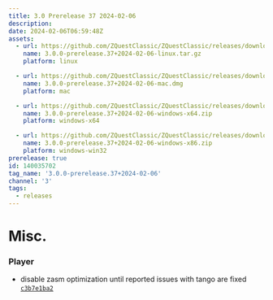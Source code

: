 ```yaml
---
title: 3.0 Prerelease 37 2024-02-06
description: 
date: 2024-02-06T06:59:48Z
assets: 
  - url: https://github.com/ZQuestClassic/ZQuestClassic/releases/download/3.0.0-prerelease.37%2B2024-02-06/3.0.0-prerelease.37%2B2024-02-06-linux.tar.gz
    name: 3.0.0-prerelease.37+2024-02-06-linux.tar.gz
    platform: linux

  - url: https://github.com/ZQuestClassic/ZQuestClassic/releases/download/3.0.0-prerelease.37%2B2024-02-06/3.0.0-prerelease.37%2B2024-02-06-mac.dmg
    name: 3.0.0-prerelease.37+2024-02-06-mac.dmg
    platform: mac

  - url: https://github.com/ZQuestClassic/ZQuestClassic/releases/download/3.0.0-prerelease.37%2B2024-02-06/3.0.0-prerelease.37%2B2024-02-06-windows-x64.zip
    name: 3.0.0-prerelease.37+2024-02-06-windows-x64.zip
    platform: windows-x64

  - url: https://github.com/ZQuestClassic/ZQuestClassic/releases/download/3.0.0-prerelease.37%2B2024-02-06/3.0.0-prerelease.37%2B2024-02-06-windows-x86.zip
    name: 3.0.0-prerelease.37+2024-02-06-windows-x86.zip
    platform: windows-win32
prerelease: true
id: 140035702
tag_name: '3.0.0-prerelease.37+2024-02-06'
channel: '3'
tags:
  - releases
---
```





# Misc.

### Player

- disable zasm optimization until reported issues with tango are fixed [`c3b7e1ba2`](https://github.com/ZQuestClassic/ZQuestClassic/commit/c3b7e1ba259eb0bdda063676fbd778df5641a565)
